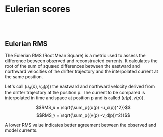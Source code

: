 # Eulerian scores

<br>
 

<br> 

## Eulerian RMS


The Eulerian RMS (Root Mean Square) is a metric used to assess the difference between observed and reconstructed currents. It calculates the root of the sum of squared differences between the eastward and northward velocities of the drifter trajectory and the interpolated current at the same position.

Let's call $(u_d(p), v_d(p))$ the eastward and northward velocity derived from the drifter trajectory at the position p. The current to be compared is interpolated in time and space at position p and is called $(u(p), v(p))$.

$$RMS_u = \sqrt{\sum_p{(u(p) -u_d(p))^2}}$$
$$RMS_v = \sqrt{\sum_p{(v(p) -v_d(p))^2}}$$

A lower RMS value indicates better agreement between the observed and model currents.
 
<br>

 